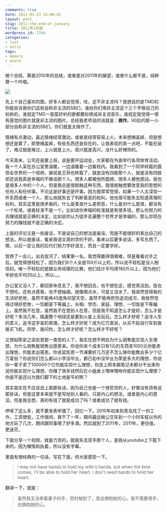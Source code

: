 ```yaml
---
comments: true
date: 2011-01-23 13:48:42
layout: post
slug: 2011-the-end-of-january
title: 2011年1月底
wordpress_id: 1744
categories:
- lost
- entry
tags:
- memory
- photo
---
```


做个总结，算是2010年的总结，或者是对2011年的展望，或者什么都不是，纯粹算一个吟唱。

![](http://dobila.info/wp-content/uploads/2011/01/incere-450x450.jpg)



先上个自己喜欢的图，好多人都会觉得，哇，这不非主流吗？我想说的是TMD的你能告诉我你们这些自称非主流的SB们，谁给你们用非主流这个三个字做自己的标称的，谁规定TMD一首蛮好听的歌都要标榜成非主流音乐，谁规定我觉得一很有感觉的图片就是非主流的图片。总结我老师说的话就是：**做作**。90后的那一小部分自称非主流的SB们，你们就是太做作了。

情绪有点激动，最近情绪经常激动，或者是经常容易上火，本来想掩盖掉，但是想想还是算了，即使掩盖掉，有些东西还是存在的，让我表现的真一点吧，不能在装了，难过就是难过，上火就是上火，高兴就是高兴，没什么好掩饰的。

今天周末，公司还是要上班，说是要开运动会，大家都在外面举行各项体育活动，我一个人呆在办公室里温暖，一边温暖着一边看校内。我看到了一个同学转载的震惊全世界的一个视频，据说是王菲也转载了，就是没有四肢那个人，就是没有四肢却还说我真是幸福的不像话那个人。很多人都被他所震撼，很多人被他感动。我也是很多人中的一个人。但是我总是很抵触这种东西，我很抵触想要改变我的思想的任何人和任何事。不论这是好事还是坏事。因为我常常觉得，如果一个人太深信一件东西或者一个人，那么他就失去了判断善恶的权利，他也很可能失去知道真理的权利。其实这里是很矛盾的，什么是善良什么是邪恶，什么是对什么是错，都没有一个标准，或者标准不是一个。比如说你幸福的标准就是有很多钱，那么你努力的去赚钱就是正确的决定，比如说你认为徒步走遍整个世界才是幸福的，那么你现在努力的赚钱就不是正确的决定。

上面的评论又是一些废话，不是说自己的想法是废话，而是不能很好的表达自己的想法，所以是废话，看来我语文真的学的不好。看来以后要多说话，多写东西了。嗯，以后一定让我的后代们努力学好语文，而且一定要学好。

暂停了一会儿，出去拔河了，结果第一名。我觉得赢得很艰难，但是看看对手之后，就觉得很轻松了，因为我们6个人全是150斤以上的，所以说不轻松是没人相信的。唯一不轻松的是跟业务经理的比赛，他们估计平均得180斤以上，因为他们年龄也平均35以上，所以。。。

办公室又没人了，都回家休息去了，我不想回去，也不想在这，感觉真没劲。饭也不想吃，还有点感冒。也不想抽烟，就像喝点水，可是又没水了。我突然觉得我的生活好悲惨，虽然不能再45度角仰望天空，虽然不能再悲伤逆流成河，我依然觉得过得好悲惨，一切都是下等偏上，长相、学历、家庭、理想，一切皆是下等偏上。虽然我不在意，虽然我不在意别人在意，但是我不知道怎么才是好。怎么才是好呢？多活几年，踏遍整个地球还是要到火星上去玩玩。怎么样才好呢？追寻人生的意义，追寻这宇宙的真理。怎么样才好呢？成为亿万富翁，从买不起自行车到直接买飞机。同学，我问你，怎么样才好呢？怎么样才不好呢？

又想起陈安之梁凯恩那一类型的人了，我实在想不明白为什么销售能实现人生理想，为什么销售能销售出感恩来。你说你卖个成本只有1元的东西卖1000元你能卖出理想，你能卖出感恩。你说梁凯恩一节课要好几万还不怎么够你能教出多少个亿万富翁？你说你们怎么都以小学没毕业，都已初中没毕业为荣是多大的理想，你说你一辈子卖了100000个亿你能实现什么理想，你连上网本跟笔记本都分不出来你说你能实现什么理想，你赚了很多钱然后在小姐身上嘿咻嘿咻你能实现什么理想？你是不是还以为我们脚下的土地是平的啊？

其实我实在不应该说上面那些话，因为自己也是一个很贫穷的人，好像没有资格说那些话，但是这里本来就不是写给别人看的，只是内心的想法，或者是内心的意淫。但是我总想，真的有钱了就是成功了吗？或者成功了就有钱。

啰嗦了这么多，就不要发表牢骚了，回忆一下。2010年初来到青岛找了一份工作，工资很低，工作很闲，我干了一年，期间最远做公交车到一个小时车程以外的地方玩了几次，期间跟同事喝了好多酒。然后就到了2011年，2011年，更彷徨，更迷茫。

下面分享一个视频，就是力克的，就是失去双手那个人，是我从youtube上下载下来的，因为懒惰和执着，所以没有字幕。



里面有很经典的一句话，写在下面，供大家感受一下。



> i may not have hands to hold my wife's hands. but when the time comes, i'll be able to hold her heart. i don't need hands to hold her heart.



翻译一下，就是：



> 虽然我无法牵着妻子的手，但时候到了，我会拥抱她的心。我不需要用手，去拥抱她的心。



